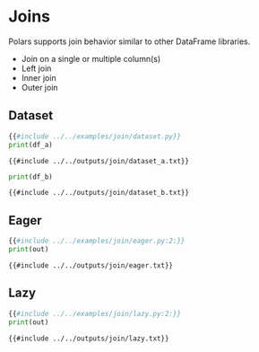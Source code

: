 # Joins

Polars supports join behavior similar to other DataFrame libraries.

- Join on a single or multiple column(s)
- Left join
- Inner join
- Outer join

## Dataset

```python
{{#include ../../examples/join/dataset.py}}
print(df_a)
```

```text
{{#include ../../outputs/join/dataset_a.txt}}
```

```python
print(df_b)
```

```text
{{#include ../../outputs/join/dataset_b.txt}}
```

## Eager

```python
{{#include ../../examples/join/eager.py:2:}}
print(out)
```

```text
{{#include ../../outputs/join/eager.txt}}
```

## Lazy

```python
{{#include ../../examples/join/lazy.py:2:}}
print(out)
```

```text
{{#include ../../outputs/join/lazy.txt}}
```

